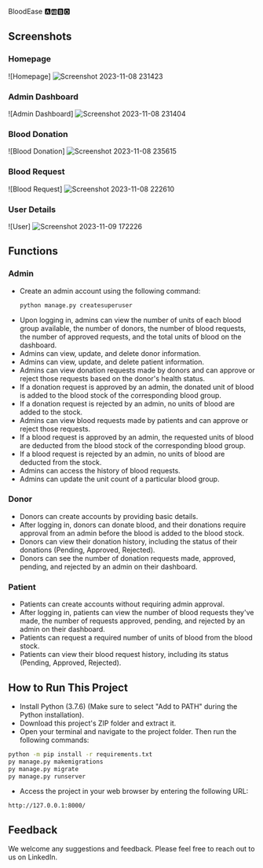 BloodEase 🅰️🆎🅱️🅾️

## Screenshots

### Homepage

![Homepage] ![Screenshot 2023-11-08 231423](https://github.com/Mohd-Daniyal/BloodEase/assets/96229438/f6fcddbd-9cdd-435d-a0d8-492d60097266)


### Admin Dashboard

![Admin Dashboard] ![Screenshot 2023-11-08 231404](https://github.com/Mohd-Daniyal/BloodEase/assets/96229438/5e8ede8b-3cf6-4045-94b6-dd6e7bfe5e1f)


### Blood Donation

![Blood Donation] ![Screenshot 2023-11-08 235615](https://github.com/Mohd-Daniyal/BloodEase/assets/96229438/f289f178-1b34-4ff6-ae1b-60a8ca07763f)


### Blood Request

![Blood Request] ![Screenshot 2023-11-08 222610](https://github.com/Mohd-Daniyal/BloodEase/assets/96229438/04a32f77-3b23-4f21-85c0-12b3241433e1)


### User Details

![User] ![Screenshot 2023-11-09 172226](https://github.com/Mohd-Daniyal/BloodEase/assets/96229438/e349e6fa-9fe3-43ac-ae7e-b92c2769f391)


## Functions

### Admin
- Create an admin account using the following command:
  ```
  python manage.py createsuperuser
  ```
- Upon logging in, admins can view the number of units of each blood group available, the number of donors, the number of blood requests, the number of approved requests, and the total units of blood on the dashboard.
- Admins can view, update, and delete donor information.
- Admins can view, update, and delete patient information.
- Admins can view donation requests made by donors and can approve or reject those requests based on the donor's health status.
- If a donation request is approved by an admin, the donated unit of blood is added to the blood stock of the corresponding blood group.
- If a donation request is rejected by an admin, no units of blood are added to the stock.
- Admins can view blood requests made by patients and can approve or reject those requests.
- If a blood request is approved by an admin, the requested units of blood are deducted from the blood stock of the corresponding blood group.
- If a blood request is rejected by an admin, no units of blood are deducted from the stock.
- Admins can access the history of blood requests.
- Admins can update the unit count of a particular blood group.

### Donor
- Donors can create accounts by providing basic details.
- After logging in, donors can donate blood, and their donations require approval from an admin before the blood is added to the blood stock.
- Donors can view their donation history, including the status of their donations (Pending, Approved, Rejected).
- Donors can see the number of donation requests made, approved, pending, and rejected by an admin on their dashboard.

### Patient
- Patients can create accounts without requiring admin approval.
- After logging in, patients can view the number of blood requests they've made, the number of requests approved, pending, and rejected by an admin on their dashboard.
- Patients can request a required number of units of blood from the blood stock.
- Patients can view their blood request history, including its status (Pending, Approved, Rejected).

## How to Run This Project

- Install Python (3.7.6) (Make sure to select "Add to PATH" during the Python installation).
- Download this project's ZIP folder and extract it.
- Open your terminal and navigate to the project folder. Then run the following commands:

```bash
python -m pip install -r requirements.txt
py manage.py makemigrations
py manage.py migrate
py manage.py runserver
```

- Access the project in your web browser by entering the following URL:

```
http://127.0.0.1:8000/
```

## Feedback

We welcome any suggestions and feedback. Please feel free to reach out to us on LinkedIn.
